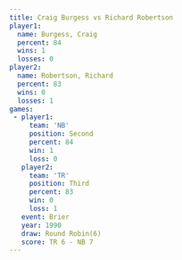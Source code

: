 ```yaml
---
title: Craig Burgess vs Richard Robertson
player1:                  
  name: Burgess, Craig    
  percent: 84             
  wins: 1                 
  losses: 0               
player2:                  
  name: Robertson, Richard
  percent: 83             
  wins: 0                 
  losses: 1               
games:
 - player1:          
     team: 'NB'      
     position: Second
     percent: 84     
     win: 1          
     loss: 0         
   player2:         
     team: 'TR'     
     position: Third
     percent: 83    
     win: 0         
     loss: 1        
   event: Brier        
   year: 1990          
   draw: Round Robin(6)
   score: TR 6 - NB 7  
---
```

